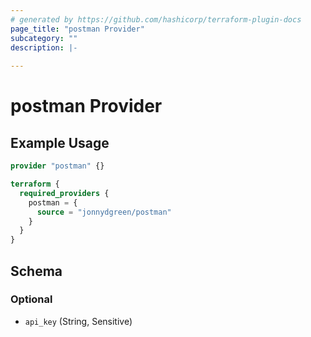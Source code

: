 ```yaml
---
# generated by https://github.com/hashicorp/terraform-plugin-docs
page_title: "postman Provider"
subcategory: ""
description: |-
  
---
```


# postman Provider



## Example Usage

```terraform
provider "postman" {}

terraform {
  required_providers {
    postman = {
      source = "jonnydgreen/postman"
    }
  }
}
```

<!-- schema generated by tfplugindocs -->
## Schema

### Optional

- `api_key` (String, Sensitive)
